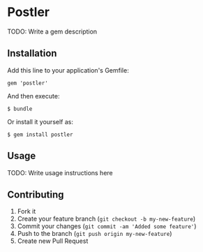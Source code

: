 # Postler

TODO: Write a gem description

## Installation

Add this line to your application's Gemfile:

    gem 'postler'

And then execute:

    $ bundle

Or install it yourself as:

    $ gem install postler

## Usage

TODO: Write usage instructions here

## Contributing

1. Fork it
2. Create your feature branch (`git checkout -b my-new-feature`)
3. Commit your changes (`git commit -am 'Added some feature'`)
4. Push to the branch (`git push origin my-new-feature`)
5. Create new Pull Request
